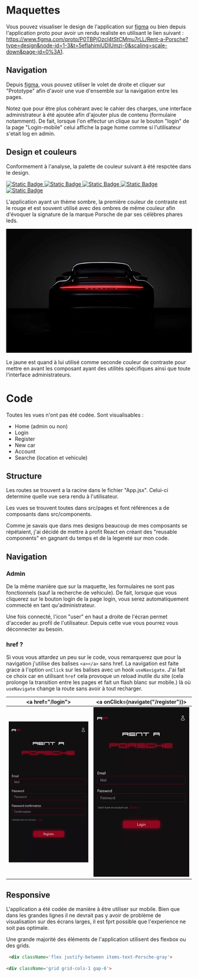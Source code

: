 # Maquettes

Vous pouvez visualiser le design de l'application sur [figma](https://www.figma.com/file/P0TBPjOzcI4tStCMmu7rLL/Rent-a-Porsche?type=design&node-id=0-1&mode=design&t=H5ye6W0xJBUDFohK-0) ou bien depuis l'application proto pour avoir un rendu realiste en utilisant le lien suivant : https://www.figma.com/proto/P0TBPjOzcI4tStCMmu7rLL/Rent-a-Porsche?type=design&node-id=1-3&t=5efIahimiUDIUmzj-0&scaling=scale-down&page-id=0%3A1.

## Navigation

Depuis [figma](https://www.figma.com/file/P0TBPjOzcI4tStCMmu7rLL/Rent-a-Porsche?type=design&node-id=0-1&mode=design&t=H5ye6W0xJBUDFohK-0), vous pouvez utiliser le volet de droite et cliquer sur "Prototype" afin d'avoir une vue d'ensemble sur la navigation entre les pages.

Notez que pour être plus cohérant avec le cahier des charges, une interface administrateur à été ajoutée afin d'ajouter plus de contenu (formulaire notamment). De fait, lorsque l'on effectur un clique sur le bouton "login" de la page "Login-mobile" celui affiche la page home comme si l'utilisateur s'etait log en admin. 

## Design et couleurs

Conformement à l'analyse, la palette de couleur suivant à été respctée dans le design.

[
![Static Badge](https://img.shields.io/badge/000000-000000)
![Static Badge](https://img.shields.io/badge/a3acb3-a3acb3)
![Static Badge](https://img.shields.io/badge/f4f4f4-f4f4f4)
![Static Badge](https://img.shields.io/badge/9d0620-9d0620)
![Static Badge](https://img.shields.io/badge/f8cd02-f8cd02)
](https://coolors.co/000000-a3acb3-f4f4f4-9d0620-f8cd02)

L'application ayant un thème sombre, la première couleur de contraste est le rouge et est souvent utilisé avec des ombres de même couleur afin d'évoquer la signature de la marque Porsche de par ses célèbres phares leds.

![img](./images/led.jpg)

Le jaune est quand à lui utilisé comme seconde couleur de contraste pour mettre en avant les composant ayant des utilités spécifiques ainsi que toute l'interface administrateurs.


# Code

Toutes les vues n'ont pas été codée.
Sont visualisables :
* Home (admin ou non) 
* Login
* Register 
* New car
* Account
* Searche (location et vehicule)

## Structure

Les routes se trouvent a la racine dans le fichier "App.jsx". Celui-ci determine quelle vue sera rendu à l'utilisateur.

Les vues se trouvent toutes dans src/pages et font références a de composants dans src/components. 

Comme je savais que dans mes designs beaucoup de mes composants se répétaient, j'ai décidé de mettre à profit React en créant des "reusable components" en gagnant du temps et de la legereté sur mon code. 

## Navigation
### Admin
De la même manière que sur la maquette, les formulaires ne sont pas fonctionnels (sauf la recherche de vehicule). De fait, lorsque que vous cliquerez sur le bouton login de la page login, vous serez automatiquement commecté en tant qu'administrateur.

Une fois connecté, l'icon "user" en haut a droite de l'écran permet d'acceder au profil de l'utilisateur. Depuis cette vue vous pourrez vous déconnecter au besoin. 

### href ?
Si vous vous attardez un peu sur le code, vous remarquerez que pour la navigation j'utilise des balises `<a></a>` sans href. La navigation est faite grace à l'option `onClick` sur les balises avec un hook `useNavigate`. J'ai fait ce choix car en utilisant `href` cela provoque un reload inutile du site (cela prolonge la transition entre les pages et fait un flash blanc sur mobile.) là où `useNavigate` change la route sans avoir à tout recharger.

\<a href="/login">|\<a onClick={navigate("/register")}>
:-------------------------:|:-------------------------:
![href](./images/href.gif) |![href](./images/onClick.gif)


## Responsive

L'application a été codée de manière à être utiliser sur mobile. Bien que dans les grandes lignes il ne devrait pas y avoir de problème de visualisation sur des écrans larges, il est fprt possible que l'experience ne soit pas optimale.

Une grande majorité des éléments de l'application utilisent des flexbox ou des grids.
```html
 <div className='flex justify-between items-text-Porsche-gray'>
```
```html
<div className='grid grid-cols-1 gap-6'>
```
